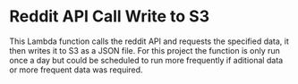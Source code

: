 # Reddit API Call Write to S3
This Lambda function calls the reddit API and requests the specified data, it then writes it to S3 as a JSON file. For this project the function is only run once a day but could be scheduled to run more frequently if aditional data or more frequent data was required.

